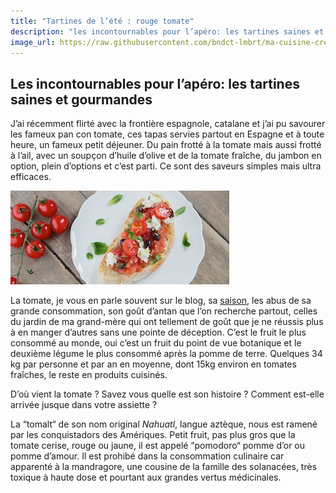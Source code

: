 ```yaml
---
title: "Tartines de l’été : rouge tomate"
description: "les incontournables pour l’apéro: les tartines saines et gourmandes"
image_url: https://raw.githubusercontent.com/bndct-lmbrt/ma-cuisine-creative/master/img/tartine-tomates.jpg
---
```


## Les incontournables pour l’apéro: les tartines saines et gourmandes

J’ai récemment flirté avec la frontière espagnole, catalane et j’ai pu savourer les fameux pan con tomate, ces tapas servies partout en Espagne et à toute heure, un fameux petit déjeuner. 
Du pain frotté à la tomate mais aussi frotté à l’ail, avec un soupçon d’huile d’olive et de la tomate fraîche, du jambon en option, plein d’options et c’est parti.
Ce sont des saveurs simples mais ultra efficaces.

![Tartine tomate](https://raw.githubusercontent.com/bndct-lmbrt/ma-cuisine-creative/master/img/tartine-tomates.jpg)

La tomate, je vous en parle souvent sur le blog, sa [saison](http://ma-cuisine-creative.com/cest-quand-la-saison), les abus de sa grande consommation, son goût d’antan que l’on recherche partout, celles du jardin de ma grand-mère qui ont tellement de goût que je ne réussis plus à en manger d’autres sans une pointe de déception.
C’est le fruit le plus consommé au monde, oui c’est un fruit du point de vue botanique et le deuxième légume le plus consommé après la pomme de terre.
Quelques 34 kg par personne et par an en moyenne, dont 15kg environ en tomates fraîches, le reste en produits cuisinés.

D’où vient la tomate ? Savez vous quelle est son histoire ?
Comment est-elle arrivée jusque dans votre assiette ?

La “tomalt“ de son nom original *Nahuatl*, langue aztèque, nous est ramené par les conquistadors des Amériques.
Petit fruit, pas plus gros que la tomate cerise, rouge ou jaune, il est appelé “pomodoro“ pomme d’or ou pomme d’amour. 
Il est prohibé dans la consommation culinaire car apparenté à la mandragore, une cousine de la famille des solanacées, très toxique à haute dose et pourtant aux grandes vertus médicinales.
 
